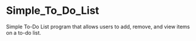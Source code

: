 # Simple_To_Do_List
Simple To-Do List  program that allows users to add, remove, and view items on a to-do list.
